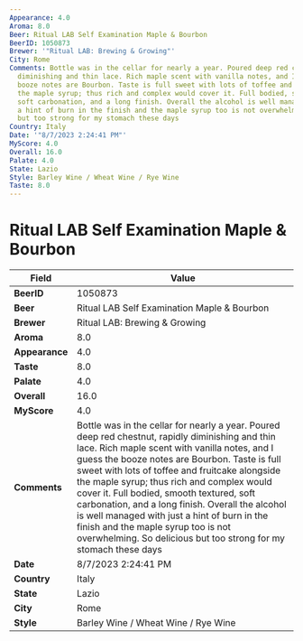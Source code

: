 ```yaml
---
Appearance: 4.0
Aroma: 8.0
Beer: Ritual LAB Self Examination Maple & Bourbon
BeerID: 1050873
Brewer: '"Ritual LAB: Brewing & Growing"'
City: Rome
Comments: Bottle was in the cellar for nearly a year. Poured deep red chestnut, rapidly
  diminishing and thin lace. Rich maple scent with vanilla notes, and I guess the
  booze notes are Bourbon. Taste is full sweet with lots of toffee and fruitcake alongside
  the maple syrup; thus rich and complex would cover it. Full bodied, smooth textured,
  soft carbonation, and a long finish. Overall the alcohol is well managed with just
  a hint of burn in the finish and the maple syrup too is not overwhelming. So delicious
  but too strong for my stomach these days
Country: Italy
Date: '"8/7/2023 2:24:41 PM"'
MyScore: 4.0
Overall: 16.0
Palate: 4.0
State: Lazio
Style: Barley Wine / Wheat Wine / Rye Wine
Taste: 8.0
---
```


# Ritual LAB Self Examination Maple & Bourbon

| Field         | Value |
|---------------|-------|
| **BeerID** | 1050873 |
| **Beer** | Ritual LAB Self Examination Maple & Bourbon |
| **Brewer** | Ritual LAB: Brewing & Growing |
| **Aroma** | 8.0 |
| **Appearance** | 4.0 |
| **Taste** | 8.0 |
| **Palate** | 4.0 |
| **Overall** | 16.0 |
| **MyScore** | 4.0 |
| **Comments** | Bottle was in the cellar for nearly a year. Poured deep red chestnut, rapidly diminishing and thin lace. Rich maple scent with vanilla notes, and I guess the booze notes are Bourbon. Taste is full sweet with lots of toffee and fruitcake alongside the maple syrup; thus rich and complex would cover it. Full bodied, smooth textured, soft carbonation, and a long finish. Overall the alcohol is well managed with just a hint of burn in the finish and the maple syrup too is not overwhelming. So delicious but too strong for my stomach these days |
| **Date** | 8/7/2023 2:24:41 PM |
| **Country** | Italy |
| **State** | Lazio |
| **City** | Rome |
| **Style** | Barley Wine / Wheat Wine / Rye Wine |
